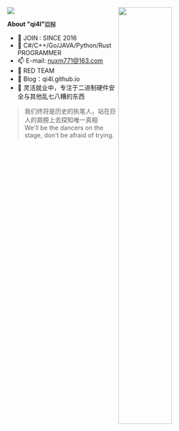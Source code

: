 <img src="https://raw.githubusercontent.com/qi4L/qi4L/master/qi4L.svg"/>

<a href="#">
  <img align='right' width="49.5%" src="https://github-readme-stats.vercel.app/api?username=qi4L&show_icons=true&theme=gruvbox&hide_border=true" />
</a>

**About "qi4l"🇨🇳**

- 🌱 JOIN : SINCE 2016
- 🧠 C#/C++/Go/JAVA/Python/Rust PROGRAMMER
- 📫 E-mail: nuxm771@163.com
- 🌊 RED TEAM
- 🦜 Blog：qi4l.github.io
- 🐯 灵活就业中，专注于二进制硬件安全与其他乱七八糟的东西

> 我们终将是历史的执笔人，站在巨人的肩膀上去探知唯一真相 <br>
> We'll be the dancers on the stage, don't be afraid of trying.  

